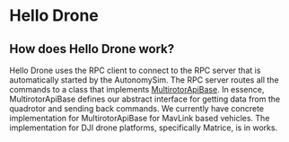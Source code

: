 # Hello Drone

## How does Hello Drone work?

Hello Drone uses the RPC client to connect to the RPC server that is automatically started by the AutonomySim. The RPC server routes all the commands to a class that implements [MultirotorApiBase](https://github.com/nervosys/AutonomySim/tree/main/AutonomyLib//include/vehicles/multirotor/api/MultirotorApiBase.hpp). In essence, MultirotorApiBase defines our abstract interface for getting data from the quadrotor and sending back commands. We currently have concrete implementation for MultirotorApiBase for MavLink based vehicles. The implementation for DJI drone platforms, specifically Matrice, is in works.
